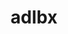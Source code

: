 ---
title: "adlbx"
layout: cache
categories: [package, v0.19]
meta: {"versions": ["1.0.0"], "compilers": ["gcc@=11.1.0", "oneapi@=2022.1.0"], "oss": ["ubuntu20.04"], "platforms": ["linux"], "targets": ["x86_64"], "stacks": ["e4s", "e4s-oneapi"], "num_specs": 3, "num_specs_by_stack": {"e4s": 2, "e4s-oneapi": 1}}
spec_details: [{"hash": "6ofpox7dred6gxukmsjcymnyhkomt6u2", "compiler": "gcc@=11.1.0", "versions": ["1.0.0"], "os": "ubuntu20.04", "platform": "linux", "target": "x86_64", "variants": ["build_system=autotools"], "stacks": ["e4s"], "size": "-", "tarball": "https://binaries.spack.io/releases/v0.19/build_cache/linux-ubuntu20.04-x86_64/gcc-11.1.0/adlbx-1.0.0/linux-ubuntu20.04-x86_64-gcc-11.1.0-adlbx-1.0.0-6ofpox7dred6gxukmsjcymnyhkomt6u2.spack"}, {"hash": "leekxet7qgevmrige4b2u3csdnooeg5k", "compiler": "gcc@=11.1.0", "versions": ["1.0.0"], "os": "ubuntu20.04", "platform": "linux", "target": "x86_64", "variants": ["build_system=autotools"], "stacks": ["e4s"], "size": "-", "tarball": "https://binaries.spack.io/releases/v0.19/build_cache/linux-ubuntu20.04-x86_64/gcc-11.1.0/adlbx-1.0.0/linux-ubuntu20.04-x86_64-gcc-11.1.0-adlbx-1.0.0-leekxet7qgevmrige4b2u3csdnooeg5k.spack"}, {"hash": "5tspe6dxhnjsymi64mhpqpzc5nyafxj6", "compiler": "oneapi@=2022.1.0", "versions": ["1.0.0"], "os": "ubuntu20.04", "platform": "linux", "target": "x86_64", "variants": ["build_system=autotools"], "stacks": ["e4s-oneapi"], "size": "-", "tarball": "https://binaries.spack.io/releases/v0.19/build_cache/linux-ubuntu20.04-x86_64/oneapi-2022.1.0/adlbx-1.0.0/linux-ubuntu20.04-x86_64-oneapi-2022.1.0-adlbx-1.0.0-5tspe6dxhnjsymi64mhpqpzc5nyafxj6.spack"}]
---